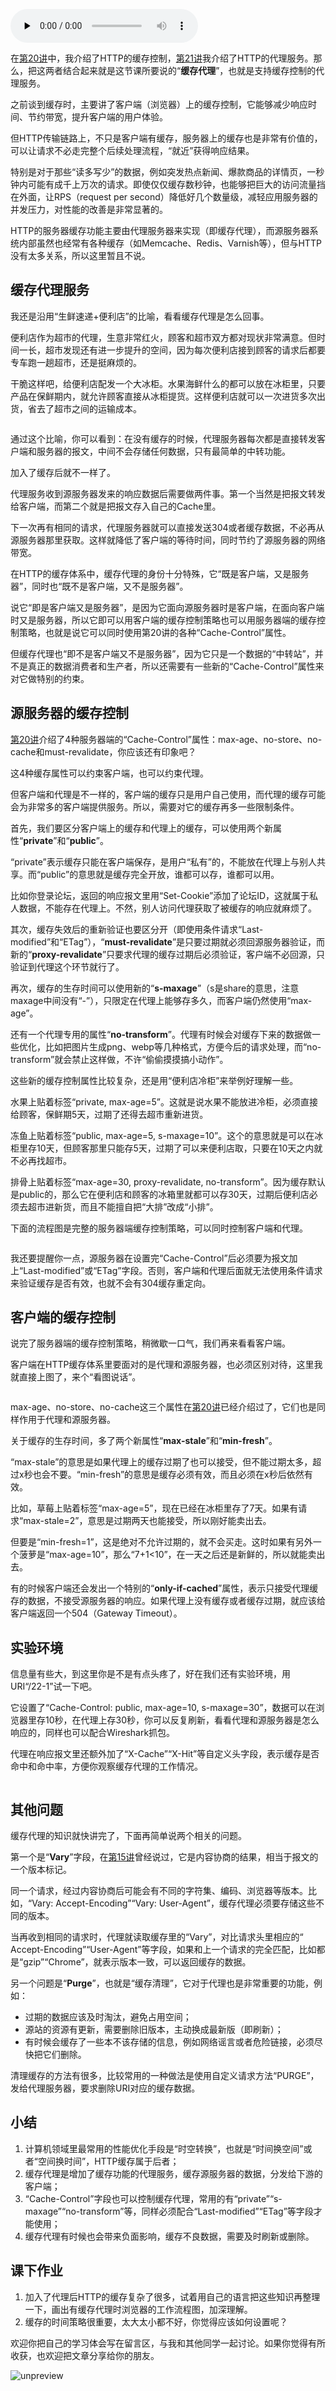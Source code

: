 <audio id="audio" title="22 | 冷链周转：HTTP的缓存代理" controls="" preload="none"><source id="mp3" src="https://static001.geekbang.org/resource/audio/06/97/0623d9e97995f131e46202f146be6f97.mp3"></audio>

在[第20讲](https://time.geekbang.org/column/article/106804)中，我介绍了HTTP的缓存控制，[第21讲](https://time.geekbang.org/column/article/107577)我介绍了HTTP的代理服务。那么，把这两者结合起来就是这节课所要说的“**缓存代理**”，也就是支持缓存控制的代理服务。

之前谈到缓存时，主要讲了客户端（浏览器）上的缓存控制，它能够减少响应时间、节约带宽，提升客户端的用户体验。

但HTTP传输链路上，不只是客户端有缓存，服务器上的缓存也是非常有价值的，可以让请求不必走完整个后续处理流程，“就近”获得响应结果。

特别是对于那些“读多写少”的数据，例如突发热点新闻、爆款商品的详情页，一秒钟内可能有成千上万次的请求。即使仅仅缓存数秒钟，也能够把巨大的访问流量挡在外面，让RPS（request per second）降低好几个数量级，减轻应用服务器的并发压力，对性能的改善是非常显著的。

HTTP的服务器缓存功能主要由代理服务器来实现（即缓存代理），而源服务器系统内部虽然也经常有各种缓存（如Memcache、Redis、Varnish等），但与HTTP没有太多关系，所以这里暂且不说。

## 缓存代理服务

我还是沿用“生鲜速递+便利店”的比喻，看看缓存代理是怎么回事。

便利店作为超市的代理，生意非常红火，顾客和超市双方都对现状非常满意。但时间一长，超市发现还有进一步提升的空间，因为每次便利店接到顾客的请求后都要专车跑一趟超市，还是挺麻烦的。

干脆这样吧，给便利店配发一个大冰柜。水果海鲜什么的都可以放在冰柜里，只要产品在保鲜期内，就允许顾客直接从冰柜提货。这样便利店就可以一次进货多次出货，省去了超市之间的运输成本。

<img src="https://static001.geekbang.org/resource/image/5e/c2/5e8d10b5758685850aeed2a473a6cdc2.png" alt="">

通过这个比喻，你可以看到：在没有缓存的时候，代理服务器每次都是直接转发客户端和服务器的报文，中间不会存储任何数据，只有最简单的中转功能。

加入了缓存后就不一样了。

代理服务收到源服务器发来的响应数据后需要做两件事。第一个当然是把报文转发给客户端，而第二个就是把报文存入自己的Cache里。

下一次再有相同的请求，代理服务器就可以直接发送304或者缓存数据，不必再从源服务器那里获取。这样就降低了客户端的等待时间，同时节约了源服务器的网络带宽。

在HTTP的缓存体系中，缓存代理的身份十分特殊，它“既是客户端，又是服务器”，同时也“既不是客户端，又不是服务器”。

说它“即是客户端又是服务器”，是因为它面向源服务器时是客户端，在面向客户端时又是服务器，所以它即可以用客户端的缓存控制策略也可以用服务器端的缓存控制策略，也就是说它可以同时使用第20讲的各种“Cache-Control”属性。

但缓存代理也“即不是客户端又不是服务器”，因为它只是一个数据的“中转站”，并不是真正的数据消费者和生产者，所以还需要有一些新的“Cache-Control”属性来对它做特别的约束。

## 源服务器的缓存控制

[第20讲](https://time.geekbang.org/column/article/106804)介绍了4种服务器端的“Cache-Control”属性：max-age、no-store、no-cache和must-revalidate，你应该还有印象吧？

这4种缓存属性可以约束客户端，也可以约束代理。

但客户端和代理是不一样的，客户端的缓存只是用户自己使用，而代理的缓存可能会为非常多的客户端提供服务。所以，需要对它的缓存再多一些限制条件。

首先，我们要区分客户端上的缓存和代理上的缓存，可以使用两个新属性“**private**”和“**public**”。

“private”表示缓存只能在客户端保存，是用户“私有”的，不能放在代理上与别人共享。而“public”的意思就是缓存完全开放，谁都可以存，谁都可以用。

比如你登录论坛，返回的响应报文里用“Set-Cookie”添加了论坛ID，这就属于私人数据，不能存在代理上。不然，别人访问代理获取了被缓存的响应就麻烦了。

其次，缓存失效后的重新验证也要区分开（即使用条件请求“Last-modified”和“ETag”），“**must-revalidate**”是只要过期就必须回源服务器验证，而新的“**proxy-revalidate**”只要求代理的缓存过期后必须验证，客户端不必回源，只验证到代理这个环节就行了。

再次，缓存的生存时间可以使用新的“**s-maxage**”（s是share的意思，注意maxage中间没有“-”），只限定在代理上能够存多久，而客户端仍然使用“max-age”。

还有一个代理专用的属性“**no-transform**”。代理有时候会对缓存下来的数据做一些优化，比如把图片生成png、webp等几种格式，方便今后的请求处理，而“no-transform”就会禁止这样做，不许“偷偷摸摸搞小动作”。

这些新的缓存控制属性比较复杂，还是用“便利店冷柜”来举例好理解一些。

水果上贴着标签“private, max-age=5”。这就是说水果不能放进冷柜，必须直接给顾客，保鲜期5天，过期了还得去超市重新进货。

冻鱼上贴着标签“public, max-age=5, s-maxage=10”。这个的意思就是可以在冰柜里存10天，但顾客那里只能存5天，过期了可以来便利店取，只要在10天之内就不必再找超市。

排骨上贴着标签“max-age=30, proxy-revalidate, no-transform”。因为缓存默认是public的，那么它在便利店和顾客的冰箱里就都可以存30天，过期后便利店必须去超市进新货，而且不能擅自把“大排”改成“小排”。

下面的流程图是完整的服务器端缓存控制策略，可以同时控制客户端和代理。

<img src="https://static001.geekbang.org/resource/image/09/35/09266657fa61d0d1a720ae3360fe9535.png" alt="">

我还要提醒你一点，源服务器在设置完“Cache-Control”后必须要为报文加上“Last-modified”或“ETag”字段。否则，客户端和代理后面就无法使用条件请求来验证缓存是否有效，也就不会有304缓存重定向。

## 客户端的缓存控制

说完了服务器端的缓存控制策略，稍微歇一口气，我们再来看看客户端。

客户端在HTTP缓存体系里要面对的是代理和源服务器，也必须区别对待，这里我就直接上图了，来个“看图说话”。

<img src="https://static001.geekbang.org/resource/image/47/92/47c1a69c800439e478c7a4ed40b8b992.png" alt="">

max-age、no-store、no-cache这三个属性在[第20讲](https://time.geekbang.org/column/article/106804)已经介绍过了，它们也是同样作用于代理和源服务器。

关于缓存的生存时间，多了两个新属性“**max-stale**”和“**min-fresh**”。

“max-stale”的意思是如果代理上的缓存过期了也可以接受，但不能过期太多，超过x秒也会不要。“min-fresh”的意思是缓存必须有效，而且必须在x秒后依然有效。

比如，草莓上贴着标签“max-age=5”，现在已经在冰柜里存了7天。如果有请求“max-stale=2”，意思是过期两天也能接受，所以刚好能卖出去。

但要是“min-fresh=1”，这是绝对不允许过期的，就不会买走。这时如果有另外一个菠萝是“max-age=10”，那么“7+1&lt;10”，在一天之后还是新鲜的，所以就能卖出去。

有的时候客户端还会发出一个特别的“**only-if-cached**”属性，表示只接受代理缓存的数据，不接受源服务器的响应。如果代理上没有缓存或者缓存过期，就应该给客户端返回一个504（Gateway Timeout）。

## 实验环境

信息量有些大，到这里你是不是有点头疼了，好在我们还有实验环境，用URI“/22-1”试一下吧。

它设置了“Cache-Control: public, max-age=10, s-maxage=30”，数据可以在浏览器里存10秒，在代理上存30秒，你可以反复刷新，看看代理和源服务器是怎么响应的，同样也可以配合Wireshark抓包。

代理在响应报文里还额外加了“X-Cache”“X-Hit”等自定义头字段，表示缓存是否命中和命中率，方便你观察缓存代理的工作情况。

<img src="https://static001.geekbang.org/resource/image/4d/e8/4d210fa1adccb7299d632ed7e66391e8.png" alt="">

## 其他问题

缓存代理的知识就快讲完了，下面再简单说两个相关的问题。

第一个是“**Vary**”字段，在[第15讲](https://time.geekbang.org/column/article/104024)曾经说过，它是内容协商的结果，相当于报文的一个版本标记。

同一个请求，经过内容协商后可能会有不同的字符集、编码、浏览器等版本。比如，“Vary: Accept-Encoding”“Vary: User-Agent”，缓存代理必须要存储这些不同的版本。

当再收到相同的请求时，代理就读取缓存里的“Vary”，对比请求头里相应的“ Accept-Encoding”“User-Agent”等字段，如果和上一个请求的完全匹配，比如都是“gzip”“Chrome”，就表示版本一致，可以返回缓存的数据。

另一个问题是“**Purge**”，也就是“缓存清理”，它对于代理也是非常重要的功能，例如：

- 过期的数据应该及时淘汰，避免占用空间；
- 源站的资源有更新，需要删除旧版本，主动换成最新版（即刷新）；
- 有时候会缓存了一些本不该存储的信息，例如网络谣言或者危险链接，必须尽快把它们删除。

清理缓存的方法有很多，比较常用的一种做法是使用自定义请求方法“PURGE”，发给代理服务器，要求删除URI对应的缓存数据。

## 小结

1. 计算机领域里最常用的性能优化手段是“时空转换”，也就是“时间换空间”或者“空间换时间”，HTTP缓存属于后者；
1. 缓存代理是增加了缓存功能的代理服务，缓存源服务器的数据，分发给下游的客户端；
1. “Cache-Control”字段也可以控制缓存代理，常用的有“private”“s-maxage”“no-transform”等，同样必须配合“Last-modified”“ETag”等字段才能使用；
1. 缓存代理有时候也会带来负面影响，缓存不良数据，需要及时刷新或删除。

## 课下作业

1. 加入了代理后HTTP的缓存复杂了很多，试着用自己的语言把这些知识再整理一下，画出有缓存代理时浏览器的工作流程图，加深理解。
1. 缓存的时间策略很重要，太大太小都不好，你觉得应该如何设置呢？

欢迎你把自己的学习体会写在留言区，与我和其他同学一起讨论。如果你觉得有所收获，也欢迎把文章分享给你的朋友。

<img src="https://static001.geekbang.org/resource/image/54/b8/54fddf71fc45f1055eff0b59b67dffb8.png" alt="unpreview">


